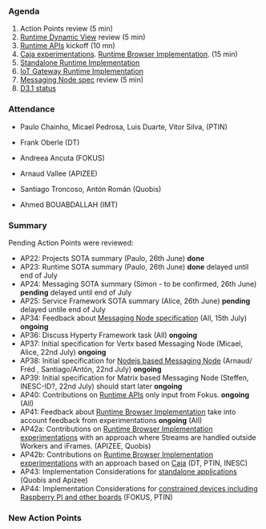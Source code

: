 ### Agenda

1. Action Points review (5 min)
1. [Runtime Dynamic View](../specs/runtime/readme.md) review (5 min)
1. [Runtime APIs](../specs/runtime/runtime-apis.md) kickoff (10 mn)
1. [Caja experimentations](../../tests/browser-runtime/caja). [Runtime Browser Implementation](../specs/runtime/implementation/browser-runtime.md). (15 min)
1. [Standalone Runtime Implementation](../specs/runtime/implementation/standalon-runtime.md)
1. [IoT Gateway Runtime Implementation](../specs/runtime/implementation/gw-runtime.md)
1. [Messaging Node spec](../specs/msg-node/readme.md) review (5 min)
1. [D3.1 status](../deliverables/D3.1-Hyperty-Runtime-and-Hyperty-Messaging-Node-Specification.md)

### Attendance

* Paulo Chainho, Micael Pedrosa, Luis Duarte, Vitor Silva,  (PTIN)

* Frank Oberle (DT)
* Andreea Ancuta (FOKUS)

* Arnaud Vallee (APIZEE)
* Santiago Troncoso, Antón Román (Quobis)
* Ahmed BOUABDALLAH (IMT)

### Summary

Pending Action Points were reviewed:

* AP22: Projects SOTA summary (Paulo, 26th June) **done** 
* AP23: Runtime SOTA summary (Paulo, 26th June) **done** delayed until end of July
* AP24: Messaging SOTA summary (Simon - to be confirmed, 26th June) **pending** delayed until end of July
* AP25: Service Framework SOTA summary (Alice, 26th June) **pending** delayed untile end of July
* AP34: Feedback about [Messaging Node specification](../specs/msg-node/readme.md) (All, 15th July) **ongoing**
* AP36: Discuss Hyperty Framework task (All)  **ongoing**
* AP37: Initial specification for Vertx based Messaging Node (Micael, Alice, 22nd July)  **ongoing**
* AP38: Initial specification for [Nodejs based Messaging Node](../specs/msg-node/nodejs_specs.md) (Arnaud/ Fréd , Santiago/Antón, 22nd July)  **ongoing**
* AP39: Initial specification for Matrix based Messaging Node (Steffen, INESC-ID?, 22nd July) should start later **ongoing**
* AP40: Contributions on [Runtime APIs](../specs/runtime/runtime-apis.md) only input from Fokus. **ongoing** (All)
* AP41: Feedback about [Runtime Browser Implementation](../specs/runtime/browser-runtime.md) take into account feedback from experimentations **ongoing** (All)
* AP42a: Contributions on [Runtime Browser Implementation experimentations](../../tests/browser-runtime/readme.md) with an approach where Streams are handled outside Workers and iFrames. (APIZEE, Quobis)
* AP42b: Contributions on [Runtime Browser Implementation experimentations](../../tests/browser-runtime/readme.md) with an approach based on [Caja](https://developers.google.com/caja/) (DT, PTIN, INESC)
* AP43: Implementation Considerations for [standalone applications](../specs/runtime/implementation/standalone-runtime.md) (Quobis and Apizee)
* AP44: Implementation Considerations for [constrained devices including Raspberry PI and other boards](../specs/runtime/implementation/gw-runtime.md) (FOKUS, PTIN)


### New Action Points

